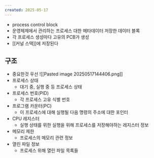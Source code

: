```yaml
---
created: 2025-05-17
---
```

- process control block
- 운영체제에서 관리하는 프로세스 대한 메타데이터 저장한 데이터 블록
- 각 프로세스 생성마다 고유의 PCB가 생성
- [[커널 스택]]에 저장된다

## 구조
- 중요한것 우선
![[Pasted image 20250517144406.png]]
- 프로세스 상태
	- 대기 중, 실행 중 등 프로세스 상태
- 프로세스 번호(PID)
	- 각 프로세스 고유 식별 번호
- 프로그램 카운터(PC)
	- 이 프로세스에 대해 실행될 다음 명령의 주소에 대한 포인터
- CPU 레지스터
	- 실행 상태를 위한 실행을 위해 프로세스를 저장해야하는 레지스터 정보
- 메모리 제한
	- 프로세스의 메모리 관련 정보
- 열린 파일 정보
	- 프로세스 위해 열린 파일 목록들